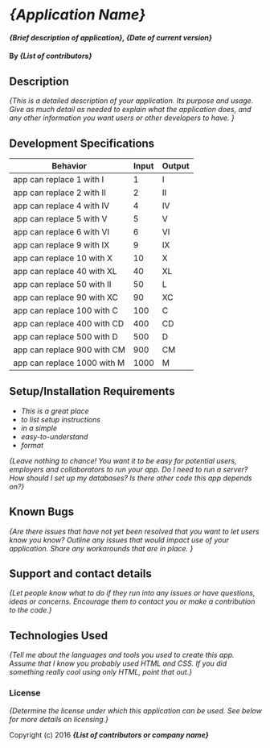 # _{Application Name}_

#### _{Brief description of application}, {Date of current version}_

#### By _**{List of contributors}**_

## Description

_{This is a detailed description of your application. Its purpose and usage.  Give as much detail as needed to explain what the application does, and any other information you want users or other developers to have. }_


## Development Specifications


| Behavior      | Input         | Output        |
| ------------- | ------------- | ------------- |
| app can replace 1 with I | 1  |      I        |
| app can replace 2 with II | 2 |      II       |
| app can replace 4 with IV | 4 |      IV       |
| app can replace 5 with V  | 5  |      V        |
| app can replace 6 with VI | 6  |      VI       |
| app can replace 9 with IX | 9 |      IX       |
| app can replace 10 with X | 10  |    X          |
| app can replace 40 with XL | 40  |     XL        |
| app can replace 50  with II | 50 |     L      |
| app can replace 90 with XC |90 |      XC      |
| app can replace 100 with C| 100 |      C      |
| app can replace 400 with CD | 400 |     CD      |
| app can replace 500 with D | 500 |      D      |
| app can replace 900 with CM| 900  |    CM        |
| app can replace 1000 with M| 1000  |    M      |

## Setup/Installation Requirements

* _This is a great place_
* _to list setup instructions_
* _in a simple_
* _easy-to-understand_
* _format_

_{Leave nothing to chance! You want it to be easy for potential users, employers and collaborators to run your app. Do I need to run a server? How should I set up my databases? Is there other code this app depends on?}_

## Known Bugs

_{Are there issues that have not yet been resolved that you want to let users know you know?  Outline any issues that would impact use of your application.  Share any workarounds that are in place. }_

## Support and contact details

_{Let people know what to do if they run into any issues or have questions, ideas or concerns.  Encourage them to contact you or make a contribution to the code.}_

## Technologies Used

_{Tell me about the languages and tools you used to create this app. Assume that I know you probably used HTML and CSS. If you did something really cool using only HTML, point that out.}_

### License

*{Determine the license under which this application can be used.  See below for more details on licensing.}*

Copyright (c) 2016 **_{List of contributors or company name}_**
